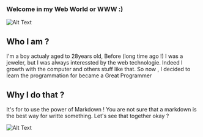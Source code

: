 ### Welcome in my Web World or WWW :)

![Alt Text](https://media.giphy.com/media/vFKqnCdLPNOKc/giphy.gif)

## Who I am ?

I'm a boy actualy aged to 28years old, Before (long time ago !) I was a jeweler, but I was always interessted by the web technologie. Indeed I growth with the computer and others stuff like that.  So now , I decided to learn the programmation for became a Great Programmer

## Why I do that ?

It's for to use the power of Markdown ! You are not sure that a markdown is the best way for writte something. Let's see that together okay ? 

![Alt Text](https://media.giphy.com/media/3o7TKy3KWDYOA7OUSI/giphy.gif)

